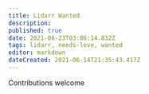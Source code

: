 ```yaml
---
title: Lidarr Wanted
description: 
published: true
date: 2021-06-23T03:06:14.832Z
tags: lidarr, needs-love, wanted
editor: markdown
dateCreated: 2021-06-14T21:35:43.417Z
---
```


Contributions welcome
